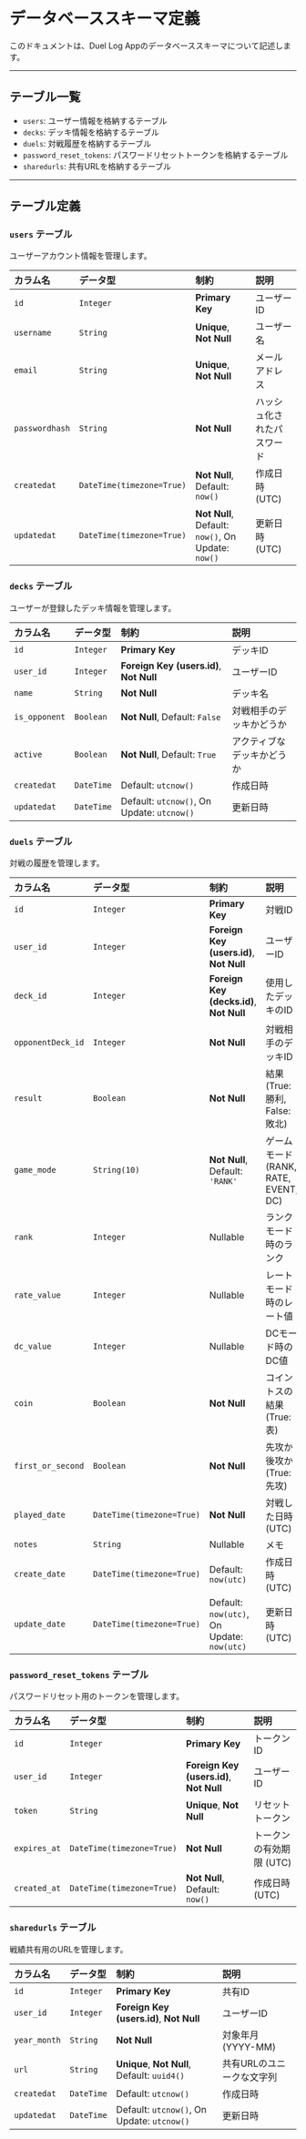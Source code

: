 # データベーススキーマ定義

このドキュメントは、Duel Log Appのデータベーススキーマについて記述します。

---

## テーブル一覧

- `users`: ユーザー情報を格納するテーブル
- `decks`: デッキ情報を格納するテーブル
- `duels`: 対戦履歴を格納するテーブル
- `password_reset_tokens`: パスワードリセットトークンを格納するテーブル
- `sharedurls`: 共有URLを格納するテーブル

---

## テーブル定義

### `users` テーブル

ユーザーアカウント情報を管理します。

| カラム名 | データ型 | 制約 | 説明 |
| :--- | :--- | :--- | :--- |
| `id` | `Integer` | **Primary Key** | ユーザーID |
| `username` | `String` | **Unique**, **Not Null** | ユーザー名 |
| `email` | `String` | **Unique**, **Not Null** | メールアドレス |
| `passwordhash` | `String` | **Not Null** | ハッシュ化されたパスワード |
| `createdat` | `DateTime(timezone=True)` | **Not Null**, Default: `now()` | 作成日時 (UTC) |
| `updatedat` | `DateTime(timezone=True)` | **Not Null**, Default: `now()`, On Update: `now()` | 更新日時 (UTC) |

### `decks` テーブル

ユーザーが登録したデッキ情報を管理します。

| カラム名 | データ型 | 制約 | 説明 |
| :--- | :--- | :--- | :--- |
| `id` | `Integer` | **Primary Key** | デッキID |
| `user_id` | `Integer` | **Foreign Key (users.id)**, **Not Null** | ユーザーID |
| `name` | `String` | **Not Null** | デッキ名 |
| `is_opponent` | `Boolean` | **Not Null**, Default: `False` | 対戦相手のデッキかどうか |
| `active` | `Boolean` | **Not Null**, Default: `True` | アクティブなデッキかどうか |
| `createdat` | `DateTime` | Default: `utcnow()` | 作成日時 |
| `updatedat` | `DateTime` | Default: `utcnow()`, On Update: `utcnow()` | 更新日時 |

### `duels` テーブル

対戦の履歴を管理します。

| カラム名 | データ型 | 制約 | 説明 |
| :--- | :--- | :--- | :--- |
| `id` | `Integer` | **Primary Key** | 対戦ID |
| `user_id` | `Integer` | **Foreign Key (users.id)**, **Not Null** | ユーザーID |
| `deck_id` | `Integer` | **Foreign Key (decks.id)**, **Not Null** | 使用したデッキのID |
| `opponentDeck_id` | `Integer` | **Not Null** | 対戦相手のデッキID |
| `result` | `Boolean` | **Not Null** | 結果 (True: 勝利, False: 敗北) |
| `game_mode` | `String(10)` | **Not Null**, Default: `'RANK'` | ゲームモード (RANK, RATE, EVENT, DC) |
| `rank` | `Integer` | Nullable | ランクモード時のランク |
| `rate_value` | `Integer` | Nullable | レートモード時のレート値 |
| `dc_value` | `Integer` | Nullable | DCモード時のDC値 |
| `coin` | `Boolean` | **Not Null** | コイントスの結果 (True: 表) |
| `first_or_second` | `Boolean` | **Not Null** | 先攻か後攻か (True: 先攻) |
| `played_date` | `DateTime(timezone=True)` | **Not Null** | 対戦した日時 (UTC) |
| `notes` | `String` | Nullable | メモ |
| `create_date` | `DateTime(timezone=True)` | Default: `now(utc)` | 作成日時 (UTC) |
| `update_date` | `DateTime(timezone=True)` | Default: `now(utc)`, On Update: `now(utc)` | 更新日時 (UTC) |

### `password_reset_tokens` テーブル

パスワードリセット用のトークンを管理します。

| カラム名 | データ型 | 制約 | 説明 |
| :--- | :--- | :--- | :--- |
| `id` | `Integer` | **Primary Key** | トークンID |
| `user_id` | `Integer` | **Foreign Key (users.id)**, **Not Null** | ユーザーID |
| `token` | `String` | **Unique**, **Not Null** | リセットトークン |
| `expires_at` | `DateTime(timezone=True)` | **Not Null** | トークンの有効期限 (UTC) |
| `created_at` | `DateTime(timezone=True)` | **Not Null**, Default: `now()` | 作成日時 (UTC) |

### `sharedurls` テーブル

戦績共有用のURLを管理します。

| カラム名 | データ型 | 制約 | 説明 |
| :--- | :--- | :--- | :--- |
| `id` | `Integer` | **Primary Key** | 共有ID |
| `user_id` | `Integer` | **Foreign Key (users.id)**, **Not Null** | ユーザーID |
| `year_month` | `String` | **Not Null** | 対象年月 (YYYY-MM) |
| `url` | `String` | **Unique**, **Not Null**, Default: `uuid4()` | 共有URLのユニークな文字列 |
| `createdat` | `DateTime` | Default: `utcnow()` | 作成日時 |
| `updatedat` | `DateTime` | Default: `utcnow()`, On Update: `utcnow()` | 更新日時 |
